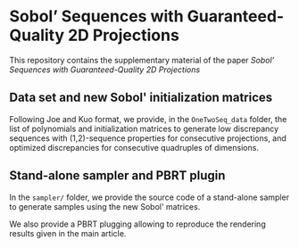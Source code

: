 # Sobol’ Sequences with Guaranteed-Quality 2D Projections

This repository contains the supplementary material of the paper *Sobol’ Sequences with Guaranteed-Quality 2D Projections*


## Data set and new Sobol' initialization matrices

Following Joe and Kuo format, we provide, in the `OneTwoSeq_data` folder, the list of polynomials and initialization matrices to generate low discrepancy sequences with (1,2)-sequence properties for consecutive projections, and optimized discrepancies for consecutive quadruples of dimensions.


## Stand-alone sampler and PBRT plugin

In the `sampler/` folder, we provide the source code of a stand-alone sampler to generate samples using the new Sobol' matrices.

We also provide a PBRT plugging allowing to reproduce the rendering results given in the main article.

